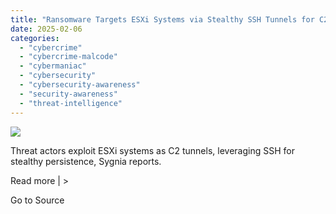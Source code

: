 ```yaml
---
title: "Ransomware Targets ESXi Systems via Stealthy SSH Tunnels for C2 Operations"
date: 2025-02-06
categories: 
  - "cybercrime"
  - "cybercrime-malcode"
  - "cybermaniac"
  - "cybersecurity"
  - "cybersecurity-awareness"
  - "security-awareness"
  - "threat-intelligence"
---
```


![](https://lifeboat.com/blog.images/ransomware-targets-esxi-systems-via-stealthy-ssh-tunnels-for-c2-operations2.jpg)

Threat actors exploit ESXi systems as C2 tunnels, leveraging SSH for stealthy persistence, Sygnia reports.

Read more | >

Go to Source
